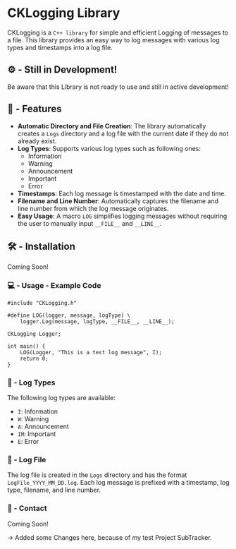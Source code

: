 # CKLogging Library

CKLogging is a `C++ library` for simple and efficient Logging of messages to a file. This library provides an easy way to log messages with various log types and timestamps into a log file.

## ⚙️ - Still in Development!
Be aware that this Library is not ready to use and still in active development!

## 🔧 - Features

- **Automatic Directory and File Creation**: The library automatically creates a `Logs` directory and a log file with the current date if they do not already exist.
- **Log Types**: Supports various log types such as following ones:
   * Information
   * Warning
   * Announcement
   * Important
   * Error
- **Timestamps**: Each log message is timestamped with the date and time.
- **Filename and Line Number**: Automatically captures the filename and line number from which the log message originates.
- **Easy Usage**: A macro `LOG` simplifies logging messages without requiring the user to manually input `__FILE__` and `__LINE__`.

## 🛠️ - Installation

Coming Soon!

### 💻 - Usage - Example Code
```
#include "CKLogging.h"

#define LOG(logger, message, logType) \
    logger.Log(message, logType, __FILE__, __LINE__);

CKLogging Logger;

int main() {
    LOG(Logger, "This is a test log message", I);
    return 0;
}
```

### 📝 - Log Types

The following log types are available:
- `I`: Information
- `W`: Warning
- `A`: Announcement
- `IM`: Important
- `E`: Error

### 📄 - Log File

The log file is created in the `Logs` directory and has the format `LogFile_YYYY_MM_DD.log`. Each log message is prefixed with a timestamp, log type, filename, and line number.

### 📧 - Contact
Coming Soon!


-> Added some Changes here, because of my test Project SubTracker.
